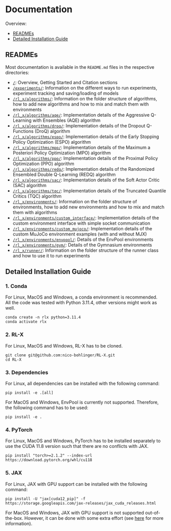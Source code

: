# Documentation

Overview:
- [READMEs](#readmes)
- [Detailed Installation Guide](#detailed-installation-guide)

## READMEs
Most documentation is available in the ```README.md``` files in the respective directories:
- [```/```](../README.md): Overview, Getting Started and Citation sections
- [```/experiments/```](../experiments/README.md): Information on the different ways to run experiments, experiment tracking and saving/loading of models
- [```/rl_x/algorithms/```](../rl_x/algorithms/README.md): Information on the folder structure of algorithms, how to add new algorithms and how to mix and match them with environments
- [```/rl_x/algorithms/aqe/```](../rl_x/algorithms/aqe/README.md): Implementation details of the Aggressive Q-Learning with Ensembles (AQE) algorithm
- [```/rl_x/algorithms/droq/```](../rl_x/algorithms/droq/README.md): Implementation details of the Dropout Q-Functions (DroQ) algorithm
- [```/rl_x/algorithms/espo/```](../rl_x/algorithms/espo/README.md): Implementation details of the Early Stopping Policy Optimization (ESPO) algorithm
- [```/rl_x/algorithms/mpo/```](../rl_x/algorithms/mpo/README.md): Implementation details of the Maximum a Posteriori Policy Optimization (MPO) algorithm
- [```/rl_x/algorithms/ppo/```](../rl_x/algorithms/ppo/README.md): Implementation details of the Proximal Policy Optimization (PPO) algorithm
- [```/rl_x/algorithms/redq/```](../rl_x/algorithms/redq/README.md): Implementation details of the Randomized Ensembled Double Q-Learning (REDQ) algorithm
- [```/rl_x/algorithms/sac/```](../rl_x/algorithms/sac/README.md): Implementation details of the Soft Actor Critic (SAC) algorithm
- [```/rl_x/algorithms/tqc/```](../rl_x/algorithms/tqc/README.md): Implementation details of the Truncated Quantile Critics (TQC) algorithm
- [```/rl_x/environments/```](../rl_x/environments/README.md): Information on the folder structure of environments, how to add new environments and how to mix and match them with algorithms
- [```/rl_x/environments/custom_interface/```](../rl_x/environments/custom_interface/README.md): Implementation details of the custom environment interface with simple socket communication
- [```/rl_x/environments/custom_mujoco/```](../rl_x/environments/custom_mujoco/README.md): Implementation details of the custom MuJoCo environment examples (with and without MJX)
- [```/rl_x/environments/envpool/```](../rl_x/environments/gym/README.md): Details of the EnvPool environments
- [```/rl_x/environments/gym/```](../rl_x/environments/gym/README.md): Details of the Gymnasium environments
- [```/rl_x/runner/```](../rl_x/runner/README.md): Information on the folder structure of the runner class and how to use it to run experiments


## Detailed Installation Guide
### 1. Conda
For Linux, MacOS and Windows, a conda environment is recommended.  
All the code was tested with Python 3.11.4, other versions might work as well.
```
conda create -n rlx python=3.11.4
conda activate rlx
```

### 2. RL-X
For Linux, MacOS and Windows, RL-X has to be cloned.
```
git clone git@github.com:nico-bohlinger/RL-X.git
cd RL-X
```

### 3. Dependencies
For Linux, all dependencies can be installed with the following command:
```
pip install -e .[all]
```
For MacOS and Windows, EnvPool is currently not supported. Therefore, the following command has to be used:
```
pip install -e .
```

### 4. PyTorch
For Linux, MacOS and Windows, PyTorch has to be installed separately to use the CUDA 11.8 version such that there are no conflicts with JAX.
```
pip install "torch>=2.1.2" --index-url https://download.pytorch.org/whl/cu118
```

### 5. JAX
For Linux, JAX with GPU support can be installed with the following command:
```
pip install -U "jax[cuda12_pip]" -f https://storage.googleapis.com/jax-releases/jax_cuda_releases.html
```
For MacOS and Windows, JAX with GPU support is not supported out-of-the-box. However, it can be done with some extra effort (see [here](https://github.com/google/jax) for more information).
